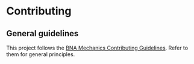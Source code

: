 # Contributing

## General guidelines

This project follows the [BNA Mechanics Contributing Guidelines]. Refer to them
for general principles.

[bna mechanics contributing guidelines]:
  https://peopleforbikes.github.io/contributing/
